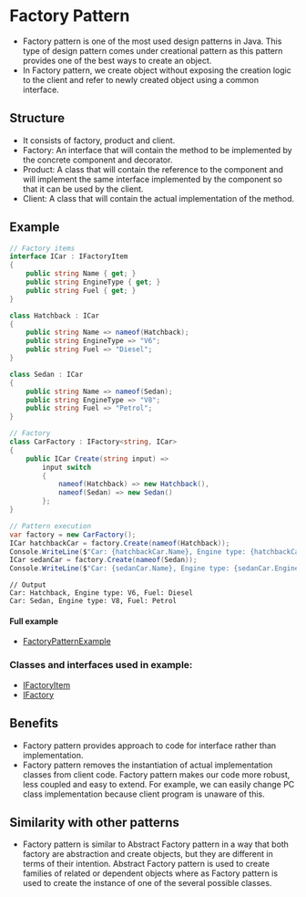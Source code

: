 ﻿# Factory Pattern

- Factory pattern is one of the most used design patterns in Java. This type of design pattern comes under creational pattern as this pattern provides one of the best ways to create an object.
- In Factory pattern, we create object without exposing the creation logic to the client and refer to newly created object using a common interface.

## Structure

- It consists of factory, product and client.
- Factory: An interface that will contain the method to be implemented by the concrete component and decorator.
- Product: A class that will contain the reference to the component and will implement the same interface implemented by the component so that it can be used by the client.
- Client: A class that will contain the actual implementation of the method.

## Example

```csharp
// Factory items
interface ICar : IFactoryItem
{
    public string Name { get; }
    public string EngineType { get; }
    public string Fuel { get; }
}

class Hatchback : ICar
{
    public string Name => nameof(Hatchback);
    public string EngineType => "V6";
    public string Fuel => "Diesel";
}

class Sedan : ICar
{
    public string Name => nameof(Sedan);
    public string EngineType => "V8";
    public string Fuel => "Petrol";
}

// Factory
class CarFactory : IFactory<string, ICar>
{
    public ICar Create(string input) =>
        input switch
        {
            nameof(Hatchback) => new Hatchback(),
            nameof(Sedan) => new Sedan()
        };
}

// Pattern execution
var factory = new CarFactory();
ICar hatchbackCar = factory.Create(nameof(Hatchback));
Console.WriteLine($"Car: {hatchbackCar.Name}, Engine type: {hatchbackCar.EngineType}, Fuel: {hatchbackCar.Fuel}");
ICar sedanCar = factory.Create(nameof(Sedan));
Console.WriteLine($"Car: {sedanCar.Name}, Engine type: {sedanCar.EngineType}, Fuel: {sedanCar.Fuel}");
```
```
// Output
Car: Hatchback, Engine type: V6, Fuel: Diesel
Car: Sedan, Engine type: V8, Fuel: Petrol
```

#### Full example

- [FactoryPatternExample](./../../GofConsoleApp/Examples/Creational/FactoryPattern/FactoryPatternExample.cs)

### Classes and interfaces used in example:
- [IFactoryItem](./../../GofPatterns/Creational/FactoryPattern/IFactoryItem.cs)
- [IFactory](./../../GofPatterns/Creational/FactoryPattern/IFactory.cs)

## Benefits

- Factory pattern provides approach to code for interface rather than implementation.
- Factory pattern removes the instantiation of actual implementation classes from client code. Factory pattern makes our code more robust, less coupled and easy to extend. For example, we can easily change PC class implementation because client program is unaware of this.

## Similarity with other patterns

- Factory pattern is similar to Abstract Factory pattern in a way that both factory are abstraction and create objects, but they are different in terms of their intention. Abstract Factory pattern is used to create families of related or dependent objects where as Factory pattern is used to create the instance of one of the several possible classes.